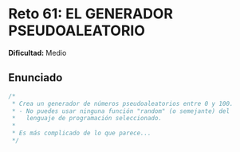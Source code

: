 # Reto 61: EL GENERADOR PSEUDOALEATORIO

**Dificultad:** Medio

## Enunciado

```Javascript
/*
 * Crea un generador de números pseudoaleatorios entre 0 y 100.
 * - No puedes usar ninguna función "random" (o semejante) del
 *   lenguaje de programación seleccionado.
 *
 * Es más complicado de lo que parece...
 */
```
